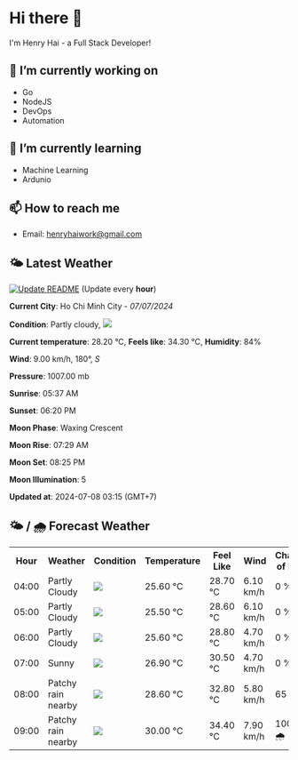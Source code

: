 # Hi there 👋

I'm Henry Hai - a Full Stack Developer!

## 🔭 I’m currently working on

- Go
- NodeJS
- DevOps
- Automation

## 🌱 I’m currently learning

- Machine Learning
- Ardunio

## 📫 How to reach me

- Email: <henryhaiwork@gmail.com>

## 🌤️ Latest Weather
[![Update README](https://github.com/henry0hai/henry0hai/actions/workflows/udpateReadme.yml/badge.svg)](https://github.com/henry0hai/henry0hai/actions/workflows/udpateReadme.yml)
(Update every **hour**)
<!-- CURRENT_WEATHER:START -->
**Current City**: Ho Chi Minh City - *07/07/2024*

**Condition**: Partly cloudy, <img src="https://cdn.weatherapi.com/weather/64x64/night/116.png"/>

**Current temperature**: 28.20 °C, **Feels like**: 34.30 °C, **Humidity**: 84%

**Wind**: 9.00 km/h, 180°, *S*

**Pressure**: 1007.00 mb

**Sunrise**: 05:37 AM

**Sunset**: 06:20 PM

**Moon Phase**: Waxing Crescent

**Moon Rise**: 07:29 AM

**Moon Set**: 08:25 PM

**Moon Illumination**: 5

**Updated at**: 2024-07-08 03:15 (GMT+7)<!-- CURRENT_WEATHER:END -->

## 🌤️ / 🌧️ Forecast Weather
<!-- FORECAST_WEATHER:START -->
<table>
		<tr>
			<th>Hour</th>
			<th>Weather</th>
			<th>Condition</th>
			<th>Temperature</th>
			<th>Feel Like</th>
			<th>Wind</th>
			<th>Chance of Rain</th>
		</tr>
				<tr>
					<td>04:00</td>
					<td>Partly Cloudy </td>
					<td><img src='https://cdn.weatherapi.com/weather/64x64/night/116.png'/></td>
					<td>25.60 °C</td>
					<td>28.70 °C</td>
					<td>6.10 km/h</td>
					<td>0 %</td>
				</tr>
				<tr>
					<td>05:00</td>
					<td>Partly Cloudy </td>
					<td><img src='https://cdn.weatherapi.com/weather/64x64/night/116.png'/></td>
					<td>25.50 °C</td>
					<td>28.60 °C</td>
					<td>6.10 km/h</td>
					<td>0 %</td>
				</tr>
				<tr>
					<td>06:00</td>
					<td>Partly Cloudy </td>
					<td><img src='https://cdn.weatherapi.com/weather/64x64/day/116.png'/></td>
					<td>25.60 °C</td>
					<td>28.80 °C</td>
					<td>4.70 km/h</td>
					<td>0 %</td>
				</tr>
				<tr>
					<td>07:00</td>
					<td>Sunny</td>
					<td><img src='https://cdn.weatherapi.com/weather/64x64/day/113.png'/></td>
					<td>26.90 °C</td>
					<td>30.50 °C</td>
					<td>4.70 km/h</td>
					<td>0 %</td>
				</tr>
				<tr>
					<td>08:00</td>
					<td>Patchy rain nearby</td>
					<td><img src='https://cdn.weatherapi.com/weather/64x64/day/176.png'/></td>
					<td>28.60 °C</td>
					<td>32.80 °C</td>
					<td>5.80 km/h</td>
					<td>65 %</td>
				</tr>
				<tr>
					<td>09:00</td>
					<td>Patchy rain nearby</td>
					<td><img src='https://cdn.weatherapi.com/weather/64x64/day/176.png'/></td>
					<td>30.00 °C</td>
					<td>34.40 °C</td>
					<td>7.90 km/h</td>
					<td>100 % 🌧️</td>
				</tr>
</table>
<!-- FORECAST_WEATHER:END -->
